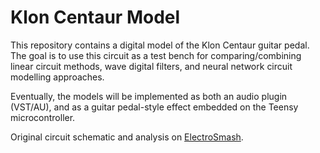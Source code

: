 # Klon Centaur Model

This repository contains a digital model of the Klon Centaur 
guitar pedal. The goal is to use this circuit as a test
bench for comparing/combining linear circuit methods, wave 
digital filters, and neural network circuit modelling
approaches.

Eventually, the models will be implemented as both
an audio plugin (VST/AU), and as a guitar pedal-style
effect embedded on the Teensy microcontroller.

Original circuit schematic and analysis on
[ElectroSmash](https://www.electrosmash.com/klon-centaur-analysis).
